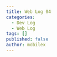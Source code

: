 ```yaml
---
title: Web Log 04
categories: 
  - Dev Log
  - Web Log
tags: []
published: false
author: mobilex
---
```

